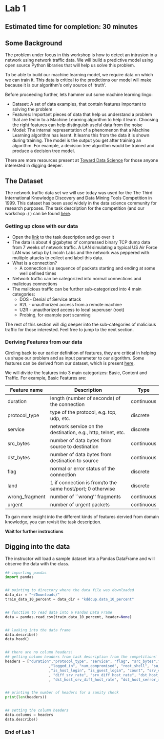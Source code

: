 # Lab 1

## Estimated time for completion: 30 minutes
## Some Background

The problem under focus in this workshop is how to detect an intrusion in a network using network traffic data. We will build a predictive model using open source Python libraries that will help us solve this problem.

To be able to build our machine learning model, we require data on which we can train it. This data is critical to the predictions our model will make because it is our algorithm's only source of 'truth'.

Before proceeding further, lets hammer out some machine learning lingo:
* Dataset: A set of data examples, that contain features important to solving the problem
* Features: Important pieces of data that help us understand a problem that are fed in to a Machine Learning algorithm to help it learn.
Choosing the right features can help distinguish useful data from the noise
* Model: The internal representation of a phenomenon that a Machine Learning algorithm has learnt. It learns this from the data it is shown during training. The model is the output you get after training an algorithm. For example, a decision tree algorithm would be trained and produce a decision tree model.

There are more resources present at [Toward Data Science](https://towardsdatascience.com) for those anyone interested in digging deeper.

## The Dataset

The network traffic data set we will use today was used for the The Third International Knowledge Discovery and Data Mining Tools Competition in 1999.
This dataset has been used widely in the data science community for research purposes. The task description for the competition (and our workshop :) ) can be found [here](http://kdd.ics.uci.edu/databases/kddcup99/task.html).

### Getting up close with our data
* Open the [link](http://kdd.ics.uci.edu/databases/kddcup99/task.html) to the task description and go over it
* The data is about 4 gigabytes of compressed binary TCP dump data from 7 weeks of network traffic. A LAN simulating a typical US Air Force LAN was setup by Lincoln Labs and the network was peppered with multiple attacks to collect and label this data.
* What is a connection? 
    * A connection is a sequence of packets starting and ending at some well defined times
* Network traffic can be categorized into normal connections and malicious connections
* The malicious traffic can be further sub-categorized into 4 main categories:
    * DOS - Denial of Service attack
    * R2L - unauthorized access from a remote machine
    * U2R - unauthorized access to local superuser (root) 
    * Probing, for example port scanning
    

The rest of this section will dig deeper into the sub-categories of malicious traffic for those interested. Feel free to jump to the next section.

### Deriving Features from our data

Circling back to our earlier definition of features, they are critical in helping us shape our problem and as input parameter to our algorithm.
Some features can be derived from our dataset, which is present [here](http://kdd.ics.uci.edu/databases/kddcup99/kddcup99.html).

We will divide the features into 3 main categorizes: Basic, Content and Traffic. For example, Basic Features are:


| Feature name | Description | Type
-------------- | ----------- | ----
| duration | length (number of seconds) of the connection | continuous
| protocol_type |	type of the protocol, e.g. tcp, udp, etc. |	discrete
| service | network service on the destination, e.g., http, telnet, etc. |discrete
| src_bytes |	number of data bytes from source to destination  |	continuous
| dst_bytes |	number of data bytes from destination to source  | continuous
| flag | normal or error status of the connection  | discrete 
| land | 1 if connection is from/to the same host/port; 0 otherwise | discrete
| wrong_fragment | number of ``wrong'' fragments  | continuous
| urgent | number of urgent packets  | continuous


<!-- differentiate between continous and discrete -->

To gain more insight into the different kinds of features dervied from domain knowledge, you can revisit the task description.


**Wait for further instructions**


## Digging into the data

The instructor will load a sample dataset into a Pandas DataFrame and will observe the data with the class.

<!-- tell students that they do not need to follow but can if they want to -->

```python
## importing pandas
import pandas


## pointing to directory where the data file was downloaded
data_dir = "~/Downloads/"
train_data_10_percent = data_dir + "kddcup.data_10_percent"


## function to read data into a Pandas Data Frame 
data = pandas.read_csv(train_data_10_percent, header=None)


## looking into the data frame
data.describe()
data.head()


## there are no column headers!
## getting column headers from task description from the competitions' website
headers = ["duration","protocol_type", "service", "flag", "src_bytes","dst_bytes","land", "wrong_fragment", "urgent", "hot", "num_failed_logins"\
                    ,"logged_in", "num_compromised", "root_shell", "su_attempted", "num_root", "num_file_creations", "num_shells", "num_access_files", "num_outbound_cmds"\
                    ,"is_host_login", "is_guest_login", "count", "srv_count", "serror_rate", "srv_serror_rate", "rerror_rate", "srv_rerror_rate", "same_srv_rate"\
                    , "diff_srv_rate", "srv_diff_host_rate", "dst_host_count", "dst_host_srv_count", "dst_host_same_srv_rate", "dst_host_diff_srv_rate", "dst_host_same_src_port_rate"\
                    , "dst_host_srv_diff_host_rate", "dst_host_serror_rate", "dst_host_srv_serror_rate", "dst_host_rerror_rate", "dst_host_srv_rerror_rate", "label"]


## printing the number of headers for a sanity check    
print(len(headers))


## setting the column headers
data.columns = headers
data.describe()
 ```

### End of Lab 1

